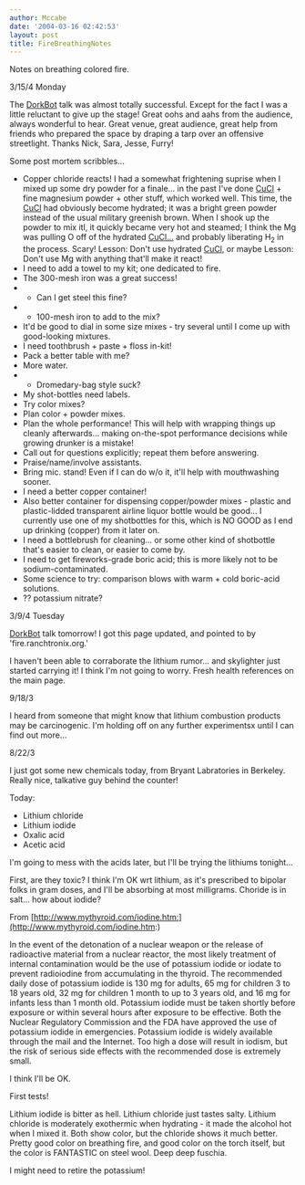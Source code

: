 ```yaml
---
author: Mccabe
date: '2004-03-16 02:42:53'
layout: post
title: FireBreathingNotes
---
```


Notes on breathing colored fire.

3/15/4 Monday

The [DorkBot](DorkBot.html) talk was almost totally successful.  Except for the fact I was a little reluctant to give up the stage!  Great oohs and aahs from the audience, always wonderful to hear.  Great venue, great audience, great help from friends who prepared the space by draping a tarp over an offensive streetlight.  Thanks Nick, Sara, Jesse, Furry!

Some post mortem scribbles...

* Copper chloride reacts!  I had a somewhat frightening suprise when I mixed up some dry powder for a finale... in the past I've done [CuCl](CuCl.html) + fine magnesium powder + other stuff, which worked well.  This time, the [CuCl](CuCl.html) had obviously become hydrated; it was a bright green powder instead of the usual military greenish brown.  When I shook up the powder to mix itl, it quickly became very hot and steamed; I think the Mg was pulling O off of the hydrated [CuCl...](CuCl....html) and probably liberating H<sub>2</sub> in the process.  Scary! <bold>Lesson:</bold> Don't use hydrated [CuCl,](CuCl,.html) or maybe <bold>Lesson:<bold/> Don't use Mg with anything that'll make it react!
* I need to add a towel to my kit; one dedicated to fire.
* The 300-mesh iron was a great success!
* * Can I get steel this fine?
* * 100-mesh iron to add to the mix?
* It'd be good to dial in some size mixes - try several until I come up with good-looking mixtures.
* I need toothbrush + paste + floss in-kit!
* Pack a better table with me?
* More water.
* * Dromedary-bag style suck?
* My shot-bottles need labels.
* Try color mixes?
* Plan color + powder mixes.
* Plan the whole performance!  This will help with wrapping things up cleanly afterwards... making on-the-spot performance decisions while growing drunker is a mistake!
* Call out for questions explicitly; repeat them before answering.
* Praise/name/involve assistants.
* Bring mic. stand!  Even if I can do w/o it, it'll help with mouthwashing sooner.
* I need a better copper container!
* Also better container for dispensing copper/powder mixes - plastic and plastic-lidded transparent airline liquor bottle would be good... I currently use one of my shotbottles for this, which is NO GOOD as I end up drinking (copper) from it later on.
* I need a bottlebrush for cleaning... or some other kind of shotbottle that's easier to clean, or easier to come by.
* I need to get fireworks-grade boric acid; this is more likely not to be sodium-contaminated.
* Some science to try: comparison blows with warm + cold boric-acid solutions.
* ?? potassium nitrate?


3/9/4 Tuesday

[DorkBot](DorkBot.html) talk tomorrow!  I got this page updated, and pointed to by 'fire.ranchtronix.org.'

I haven't been able to corraborate the lithium rumor... and skylighter just started carrying it!  I think I'm not going to worry.  Fresh health references on the main page.

9/18/3

I heard from someone that might know that lithium combustion products may be carcinogenic.  I'm holding off on any further experimentsx until I can find out more...

8/22/3

I just got some new chemicals today, from Bryant Labratories in Berkeley.  Really nice, talkative guy behind the counter!

Today:

* Lithium chloride
* Lithium iodide
* Oxalic acid
* Acetic acid

I'm going to mess with the acids later, but I'll be trying the lithiums tonight...

First, are they toxic?  I think I'm OK wrt lithium, as it's prescribed to bipolar folks in gram doses, and I'll be absorbing at most milligrams.  Choride is in salt... how about iodide?

From [http://www.mythyroid.com/iodine.htm:](http://www.mythyroid.com/iodine.htm:)

In the event of the detonation of a nuclear weapon or the release of radioactive material from a nuclear reactor, the most likely treatment of internal contamination would be the use of potassium iodide or iodate to prevent radioiodine from accumulating in the thyroid. The recommended daily dose of potassium iodide is 130 mg for adults, 65 mg for children 3 to 18 years old, 32 mg for children 1 month to up to 3 years old, and 16 mg for infants less than 1 month old. Potassium iodide must be taken shortly before exposure or within several hours after exposure to be effective. Both the Nuclear Regulatory Commission and the FDA have approved the use of potassium iodide in emergencies. Potassium iodide is widely available through the mail and the Internet. Too high a dose will result in iodism, but the risk of serious side effects with the recommended dose is extremely small.

I think I'll be OK.

First tests!

Lithium iodide is bitter as hell.  Lithium chloride just tastes salty.  Lithium chloride is moderately exothermic when hydrating - it made the alcohol hot when I mixed it.  Both show color, but the chloride shows it much better.  Pretty good color on breathing fire, and good color on the torch itself, but the color is FANTASTIC on steel wool.  Deep deep fuschia.

I might need to retire the potassium!
